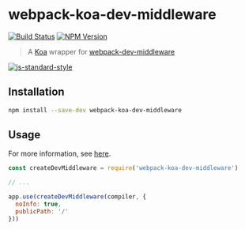 # webpack-koa-dev-middleware

[![Build Status](https://travis-ci.org/clebert/webpack-koa-dev-middleware.svg?branch=master)](https://travis-ci.org/clebert/webpack-koa-dev-middleware)
[![NPM Version](https://badge.fury.io/js/webpack-koa-dev-middleware.svg)](https://badge.fury.io/js/webpack-koa-dev-middleware)

> A [Koa](http://koajs.com/) wrapper for [webpack-dev-middleware](https://github.com/webpack/webpack-dev-middleware)

[![js-standard-style](https://cdn.rawgit.com/feross/standard/master/badge.svg)](https://github.com/feross/standard)

## Installation

```sh
npm install --save-dev webpack-koa-dev-middleware
```

## Usage

For more information, see [here](https://github.com/webpack/webpack-dev-middleware/blob/master/README.md).

```js
const createDevMiddleware = require('webpack-koa-dev-middleware')

// ...

app.use(createDevMiddleware(compiler, {
  noInfo: true,
  publicPath: '/'
}))
```
